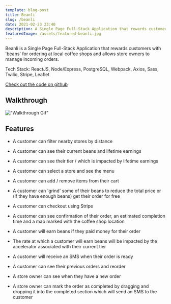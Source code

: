 ```yaml
---
template: blog-post
title: Beanli
slug: /beanli
date: 2021-02-23 23:40
description: A Single Page Full-Stack Application that rewards customers with 'beans' for ordering at local coffee shops and allows store owners to manage incoming orders.
featuredImage: /assets/featured-beanli.jpg
---
```


Beanli is a Single Page Full-Stack Application that rewards customers with 'beans' for ordering at local coffee shops and allows store owners to manage incoming orders.

Tech Stack: ReactJS, Node/Express, PostgreSQL, Webpack, Axios, Sass, Twilio, Stripe, Leaflet

[Check out the code on github](https://github.com/josepwil/beanli)

## Walkthrough

!["Walkthrough Gif"](https://github.com/josepwil/portfolio/blob/main/static/assets/walkthrough-beanli.gif?raw=true)

## Features

- A customer can filter nearby stores by distance
- A customer can see their current beans and lifetime earnings
- A customer can see their tier / which is impacted by lifetime earnings
- A customer can select a store and see the menu
- A customer can add / remove items from their cart
- A customer can 'grind' some of their beans to reduce the total price or (if they have enough beans) get their order for free
- A customer can checkout using Stripe
- A customer can see confirmation of their order, an estimated completion time and a map marked with the coffee shop location
- A customer will earn beans if they paid money for their order
- The rate at which a customer will earn beans will be impacted by the accelerator associated with their current tier
- A customer will receive an SMS when their order is ready
- A customer can see their previous orders and reorder

- A store owner can see when they have a new order
- A store owner can mark the order as completed by dragging and dropping it into the completed section which will send an SMS to the customer
